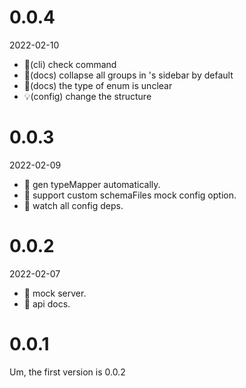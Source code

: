 # 0.0.4

2022-02-10

- 🎸(cli) check command
- 🎸(docs) collapse all groups in 's sidebar by default
- 🐛(docs) the type of enum is unclear
- 💡(config) change the structure

# 0.0.3

2022-02-09

- 🎸 gen typeMapper automatically.
- 🎸 support custom schemaFiles mock config option.
- 🎸 watch all config deps.

# 0.0.2

2022-02-07

- 🎸 mock server.
- 🎸 api docs.

# 0.0.1

Um, the first version is 0.0.2
